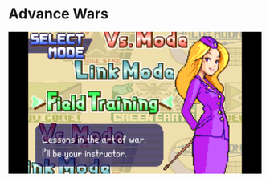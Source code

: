 # Advance Wars

![Advamce Wars - Main Selection Menu](<../../.gitbook/assets/advance wars main menu>)
